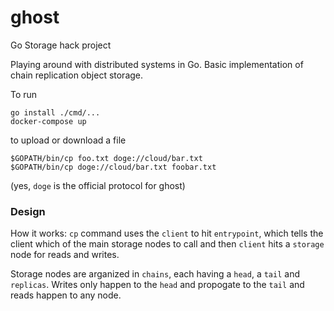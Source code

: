 # ghost
Go Storage hack project

Playing around with distributed systems in Go.  Basic implementation of chain replication object storage. 

To run 
```
go install ./cmd/...
docker-compose up
```
to upload or download a file
```
$GOPATH/bin/cp foo.txt doge://cloud/bar.txt
$GOPATH/bin/cp doge://cloud/bar.txt foobar.txt
```
(yes, `doge` is the official protocol for ghost)

### Design
How it works: `cp` command uses the `client` to hit `entrypoint`, which tells the client which of the main storage nodes to call and then `client` hits a `storage` node for reads and writes.  

Storage nodes are arganized in `chains`, each having a `head`, a `tail` and `replicas`.  Writes only happen to the `head` and propogate to the `tail` and reads happen to any node.  
